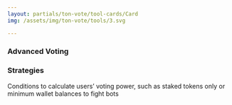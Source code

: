 ```yaml
---
layout: partials/ton-vote/tool-cards/Card
img: /assets/img/ton-vote/tools/3.svg

---
```



### Advanced Voting 
### Strategies


Conditions to calculate users’ voting power, such as staked tokens only or minimum wallet balances to fight bots
